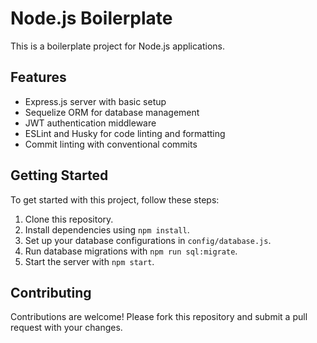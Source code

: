 # Node.js Boilerplate

This is a boilerplate project for Node.js applications.

## Features

- Express.js server with basic setup
- Sequelize ORM for database management
- JWT authentication middleware
- ESLint and Husky for code linting and formatting
- Commit linting with conventional commits

## Getting Started

To get started with this project, follow these steps:

1. Clone this repository.
2. Install dependencies using `npm install`.
3. Set up your database configurations in `config/database.js`.
4. Run database migrations with `npm run sql:migrate`.
5. Start the server with `npm start`.

## Contributing

Contributions are welcome! Please fork this repository and submit a pull request with your changes.
